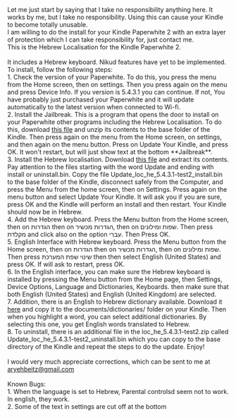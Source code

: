 <html>
<head>
<title>Kindle Paperwhite Hebrew Localisation</title>
</head>
<body>
Let me just start by saying that I take no responsibility anything here. It works by me, but I take no responsibility. Using this can cause your Kindle to become totally unusable.<br>
 I am willing to do the install for your Kindle Paperwhite 2 with an extra layer of protection which I can take responsibility for, just contact me.<br>
This is the Hebrew Localisation for the Kindle Paperwhite 2.<br><br>
It includes a Hebrew keyboard. Nikud features have yet to be implemented.<br>
To install, follow the following steps:<br>
1. Check the version of your Paperwhite. To do this, you press the menu from the Home screen, then on settings. Then you press again on the menu and press Device Info. If you version is 5.4.3.1 you can continue. If not, You have probably just purchased your Paperwhite and it will update automatically to the latest version when connected to Wi-fi.<br>
2. Install the Jailbreak. This is a program that opens the door to install on your Paperwhite other programs including the Hebrew Localisation. To do this, download <a href="http://hebrewkindle.tk/kindle-5.4-jailbreak.zip">this file</a> and unzip its contents to the base folder of the Kindle. Then press again on the menu from the Home screen, on settings, and then again on the menu button. Press on Update Your Kindle, and press OK. It won't restart, but will just show text at the bottom **Jailbreak**.<br>
3. Install the Hebrew localisation. Download <a href="http://hebrewkindle.tk/loc_he_5.4.3.1-test2.zip">this file</a> and extract its contents. Pay attention to the files starting with the word Update and ending with install or uninstall.bin. Copy the file Update_loc_he_5.4.3.1-test2_install.bin to the base folder of the Kindle, disconnect safely from the Computer, and press the Menu from the home screen, then on Settings. Press again on the menu button and select Update Your Kindle. It will ask you if you are sure, press OK and the Kindle will perform an install and then restart. Your Kindle should now be in Hebrew.<br>
4. Add the Hebrew keyboard. Press the Menu button from the Home screen, then on הגדרות then on הגדרות מכשיר, then on שפות ומילונים. Then press מקלדת and click also on the option עִברִי. Then Press OK.<br>
5. English Interface with Hebrew keyboard. Press the Menu button from the Home screen, then on הגדרות then on הגדרות מכשיר, then on שפות ומילונים. Then press שינוי שפת המערכת then then select English (United States) and press OK. If will ask to restart, press OK.<br>
6. In the English interface, you can make sure the Hebrew keyboard is installed by pressing the Menu button from the Home page, then Settings, Device Options, Language and Dictionaries, Keyboards. then make sure that both English (United States) and English (United Kingdom) are selected.<br>
7. Addition, there is an English to Hebrew dictionary available. Download it <a href="http://hebrewkindle.tk/Babylon English-Hebrew Dictionary - MG Reversed Words.prc">here</a> and copy it to the documents/dictionaries/ folder on your Kindle. Then when you highlight a word, you can select additional dictionaries. By selecting this one, you get English words translated to Hebrew.<br>
8. To uninstall, there is an additional file in the loc_he_5.4.3.1-test2.zip called Update_loc_he_5.4.3.1-test2_uninstall.bin which you can copy to the base directory of the Kindle and repeat the steps to do the update.
Enjoy!<br>
<br>
I would very much appreciate corrections, which can be sent to me at <a href="mailto:aryehbeitz@gmail.com">aryehbeitz@gmail.com</a><br>
<br>
Known Bugs:<br>
1. When the language is set to Hebrew, Parental controlsd seem not to work. In english, they work.<br>
2. Some of the text in settings are cut off at the bottom<br>
</body>
</html>
